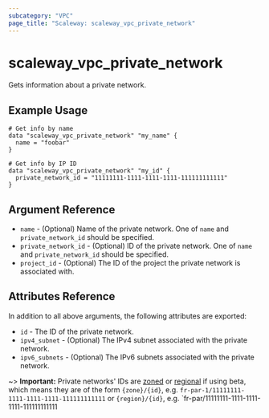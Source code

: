 ```yaml
---
subcategory: "VPC"
page_title: "Scaleway: scaleway_vpc_private_network"
---
```


# scaleway_vpc_private_network

Gets information about a private network.

## Example Usage

```hcl
# Get info by name
data "scaleway_vpc_private_network" "my_name" {
  name = "foobar"
}

# Get info by IP ID
data "scaleway_vpc_private_network" "my_id" {
  private_network_id = "11111111-1111-1111-1111-111111111111"
}
```

## Argument Reference

- `name` - (Optional) Name of the private network. One of `name` and `private_network_id` should be specified.
- `private_network_id` - (Optional) ID of the private network. One of `name` and `private_network_id` should be specified.
- `project_id` - (Optional) The ID of the project the private network is associated with.

## Attributes Reference

In addition to all above arguments, the following attributes are exported:

- `id` - The ID of the private network.
- `ipv4_subnet` - (Optional) The IPv4 subnet associated with the private network.
- `ipv6_subnets` - (Optional) The IPv6 subnets associated with the private network.

~> **Important:** Private networks' IDs are [zoned](../guides/regions_and_zones.md#resource-ids) or [regional](../guides/regions_and_zones.md#resource-ids) if using beta, which means they are of the form `{zone}/{id}`, e.g. `fr-par-1/11111111-1111-1111-1111-111111111111` or `{region}/{id}`, e.g. `fr-par/11111111-1111-1111-1111-111111111111

